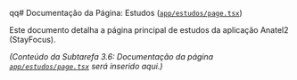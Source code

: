 qq# Documentação da Página: Estudos ([`app/estudos/page.tsx`](app/estudos/page.tsx:1))

Este documento detalha a página principal de estudos da aplicação Anatel2 (StayFocus).

*(Conteúdo da Subtarefa 3.6: Documentação da página [`app/estudos/page.tsx`](app/estudos/page.tsx:1) será inserido aqui.)*